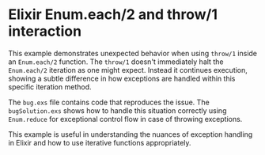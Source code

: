 # Elixir Enum.each/2 and throw/1 interaction

This example demonstrates unexpected behavior when using `throw/1` inside an `Enum.each/2` function.  The `throw/1` doesn't immediately halt the `Enum.each/2` iteration as one might expect.  Instead it continues execution, showing a subtle difference in how exceptions are handled within this specific iteration method.

The `bug.exs` file contains code that reproduces the issue. The `bugSolution.exs` shows how to handle this situation correctly using `Enum.reduce` for exceptional control flow in case of throwing exceptions.

This example is useful in understanding the nuances of exception handling in Elixir and how to use iterative functions appropriately.